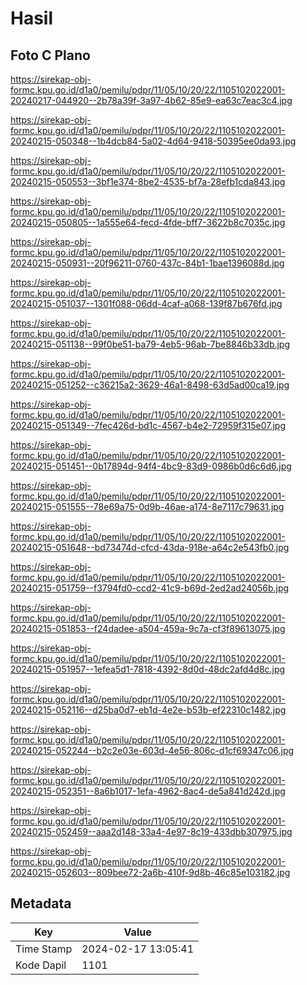 # Hasil

## Foto C Plano

https://sirekap-obj-formc.kpu.go.id/d1a0/pemilu/pdpr/11/05/10/20/22/1105102022001-20240217-044920--2b78a39f-3a97-4b62-85e9-ea63c7eac3c4.jpg

https://sirekap-obj-formc.kpu.go.id/d1a0/pemilu/pdpr/11/05/10/20/22/1105102022001-20240215-050348--1b4dcb84-5a02-4d64-9418-50395ee0da93.jpg

https://sirekap-obj-formc.kpu.go.id/d1a0/pemilu/pdpr/11/05/10/20/22/1105102022001-20240215-050553--3bf1e374-8be2-4535-bf7a-28efb1cda843.jpg

https://sirekap-obj-formc.kpu.go.id/d1a0/pemilu/pdpr/11/05/10/20/22/1105102022001-20240215-050805--1a555e64-fecd-4fde-bff7-3622b8c7035c.jpg

https://sirekap-obj-formc.kpu.go.id/d1a0/pemilu/pdpr/11/05/10/20/22/1105102022001-20240215-050931--20f96211-0760-437c-84b1-1bae1396088d.jpg

https://sirekap-obj-formc.kpu.go.id/d1a0/pemilu/pdpr/11/05/10/20/22/1105102022001-20240215-051037--1301f088-06dd-4caf-a068-139f87b676fd.jpg

https://sirekap-obj-formc.kpu.go.id/d1a0/pemilu/pdpr/11/05/10/20/22/1105102022001-20240215-051138--99f0be51-ba79-4eb5-96ab-7be8846b33db.jpg

https://sirekap-obj-formc.kpu.go.id/d1a0/pemilu/pdpr/11/05/10/20/22/1105102022001-20240215-051252--c36215a2-3629-46a1-8498-63d5ad00ca19.jpg

https://sirekap-obj-formc.kpu.go.id/d1a0/pemilu/pdpr/11/05/10/20/22/1105102022001-20240215-051349--7fec426d-bd1c-4567-b4e2-72959f315e07.jpg

https://sirekap-obj-formc.kpu.go.id/d1a0/pemilu/pdpr/11/05/10/20/22/1105102022001-20240215-051451--0b17894d-94f4-4bc9-83d9-0986b0d6c6d6.jpg

https://sirekap-obj-formc.kpu.go.id/d1a0/pemilu/pdpr/11/05/10/20/22/1105102022001-20240215-051555--78e69a75-0d9b-46ae-a174-8e7117c79631.jpg

https://sirekap-obj-formc.kpu.go.id/d1a0/pemilu/pdpr/11/05/10/20/22/1105102022001-20240215-051648--bd73474d-cfcd-43da-918e-a64c2e543fb0.jpg

https://sirekap-obj-formc.kpu.go.id/d1a0/pemilu/pdpr/11/05/10/20/22/1105102022001-20240215-051759--f3794fd0-ccd2-41c9-b69d-2ed2ad24056b.jpg

https://sirekap-obj-formc.kpu.go.id/d1a0/pemilu/pdpr/11/05/10/20/22/1105102022001-20240215-051853--f24dadee-a504-459a-9c7a-cf3f89613075.jpg

https://sirekap-obj-formc.kpu.go.id/d1a0/pemilu/pdpr/11/05/10/20/22/1105102022001-20240215-051957--1efea5d1-7818-4392-8d0d-48dc2afd4d8c.jpg

https://sirekap-obj-formc.kpu.go.id/d1a0/pemilu/pdpr/11/05/10/20/22/1105102022001-20240215-052116--d25ba0d7-eb1d-4e2e-b53b-ef22310c1482.jpg

https://sirekap-obj-formc.kpu.go.id/d1a0/pemilu/pdpr/11/05/10/20/22/1105102022001-20240215-052244--b2c2e03e-603d-4e56-806c-d1cf69347c06.jpg

https://sirekap-obj-formc.kpu.go.id/d1a0/pemilu/pdpr/11/05/10/20/22/1105102022001-20240215-052351--8a6b1017-1efa-4962-8ac4-de5a841d242d.jpg

https://sirekap-obj-formc.kpu.go.id/d1a0/pemilu/pdpr/11/05/10/20/22/1105102022001-20240215-052459--aaa2d148-33a4-4e97-8c19-433dbb307975.jpg

https://sirekap-obj-formc.kpu.go.id/d1a0/pemilu/pdpr/11/05/10/20/22/1105102022001-20240215-052603--809bee72-2a6b-410f-9d8b-46c85e103182.jpg


## Metadata

| Key        | Value               |
| ---------- | ------------------- |
| Time Stamp | 2024-02-17 13:05:41 |
| Kode Dapil | 1101                |



